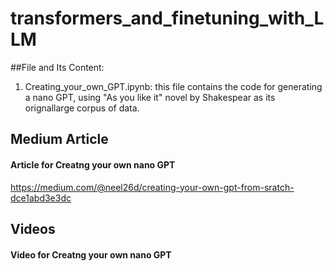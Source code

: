 # transformers_and_finetuning_with_LLM

##File and Its Content:

1. Creating_your_own_GPT.ipynb: this file contains the code for generating a nano GPT, using "As you like it" novel by Shakespear as its orignallarge corpus of data.


## Medium Article

#### Article for Creatng your own nano GPT
https://medium.com/@neel26d/creating-your-own-gpt-from-sratch-dce1abd3e3dc


## Videos
#### Video for Creatng your own nano GPT
